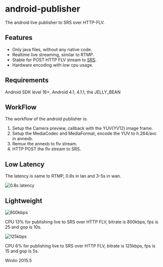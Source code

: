 # android-publisher
The android live publisher to SRS over HTTP-FLV.

## Features

* Only java files, without any native code.
* Realtime live streaming, similar to RTMP.
* Stable for POST HTTP FLV stream to [SRS](https://github.com/simple-rtmp-server/srs).
* Hardware encoding with low cpu usage.

## Requirements

Android SDK level 16+, Android 4.1, 4.1.1, the JELLY_BEAN

## WorkFlow

The workflow of the android publisher is:

1. Setup the Camera preview, callback with the YUV(YV12) image frame.
1. Setup the MediaCodec and MediaFormat, encode the YUV to h.264/avc in annexb.
1. Remux the annexb to flv stream.
1. HTTP POST the flv stream to SRS.

## Low Latency

The latency is same to RTMP, 0.8s in lan and 3-5s in wan.

![0.8s latency](https://github.com/simple-rtmp-server/android-publisher/wiki/images/ap.delay.jpg)

## Lightweight

![800kbps](https://github.com/simple-rtmp-server/android-publisher/wiki/images/ap.800kbps.jpg)

CPU 13% for publishing live to SRS over HTTP FLV, bitrate is 800kbps, fps is 25 and gop is 10s.

![125kbps](https://github.com/simple-rtmp-server/android-publisher/wiki/images/ap.125kbps.jpg)

CPU 6% for publishing live to SRS over HTTP FLV, bitrate is 125kbps, fps is 15 and gop is 5s.

Winlin 2015.5
